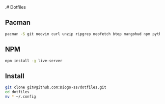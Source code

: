 .# Dotfiles

## Pacman
```sh
pacman -S git neovim curl unzip ripgrep neofetch btop mangohud npm python python-pip 
```

## NPM
```sh
npm install -g live-server
```

## Install
```sh
git clone git@github.com:Diogo-ss/dotfiles.git
cd dotfiles
mv * ~/.config
```
